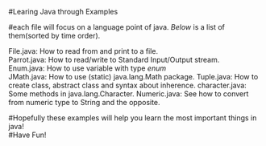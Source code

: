 #Learing Java through Examples

#each file will focus on a language point of java.
*Below* is a list of them(sorted by time order).

File.java:          How to read from and print to a file.    
Parrot.java:        How to read/write to Standard Input/Output stream.    
Enum.java:          How to use variable with type *enum*    
JMath.java:         How to use (static) java.lang.Math package.
Tuple.java:         How to create class, abstract class and syntax about inherence.
character.java:     Some methods in java.lang.Character.
Numeric.java:       See how to convert from numeric type to String and the opposite.

#Hopefully these examples will help you learn the most important things in java!     
#Have Fun!    